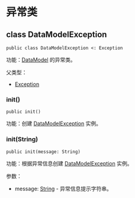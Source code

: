 # 异常类

## class DataModelException

```cangjie
public class DataModelException <: Exception
```

功能：[DataModel](serialization_package_classes.md#class-datamodel) 的异常类。

父类型：

- [Exception](../../../std/core/core_package_api/core_package_exceptions.md#class-exception)

### init()

```cangjie
public init()
```

功能：创建 [DataModelException](serialization_package_exceptions.md#class-datamodelexception) 实例。

### init(String)

```cangjie
public init(message: String)
```

功能：根据异常信息创建 [DataModelException](serialization_package_exceptions.md#class-datamodelexception) 实例。

参数：

- message: [String](../../../std/core/core_package_api/core_package_structs.md#struct-string) - 异常信息提示字符串。
